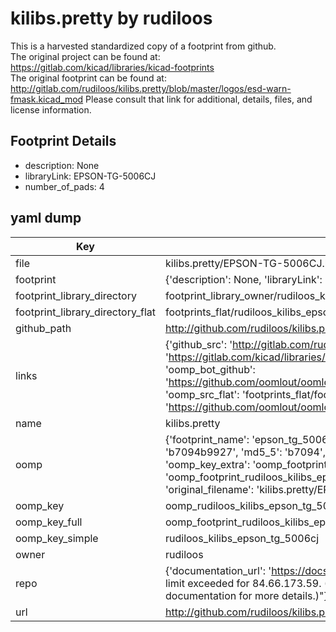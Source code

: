 # kilibs.pretty by rudiloos  
This is a harvested standardized copy of a footprint from github.  
The original project can be found at:  
https://gitlab.com/kicad/libraries/kicad-footprints  
The original footprint can be found at:
http://gitlab.com/rudiloos/kilibs.pretty/blob/master/logos/esd-warn-fmask.kicad_mod
Please consult that link for additional, details, files, and license information.  
## Footprint Details
* description: None  
* libraryLink: EPSON-TG-5006CJ  
* number_of_pads: 4  
## yaml dump  
| Key | Value |  
| --- | --- |  
| file | kilibs.pretty/EPSON-TG-5006CJ.kicad_mod |  
| footprint | {'description': None, 'libraryLink': 'EPSON-TG-5006CJ', 'number_of_pads': 4} |  
| footprint_library_directory | footprint_library_owner/rudiloos_kilibs.pretty |  
| footprint_library_directory_flat | footprints_flat/rudiloos_kilibs_epson_tg_5006cj/working |  
| github_path | http://github.com/rudiloos/kilibs.pretty/blob/master/EPSON-TG-5006CJ.kicad_mod |  
| links | {'github_src': 'http://gitlab.com/rudiloos/kilibs.pretty/blob/master/logos/esd-warn-fmask.kicad_mod', 'github_src_repo': 'https://gitlab.com/kicad/libraries/kicad-footprints', 'oomp_bot': 'footprints/rudiloos_kilibs_epson_tg_5006cj/working', 'oomp_bot_github': 'https://github.com/oomlout/oomlout_oomp_footprint_bot/tree/main/footprints/rudiloos_kilibs_epson_tg_5006cj/working', 'oomp_src_flat': 'footprints_flat/footprints_flat/rudiloos_kilibs_epson_tg_5006cj/working', 'oomp_src_flat_github': 'https://github.com/oomlout/oomlout_oomp_footprint_src/tree/main/footprints_flat/rudiloos_kilibs_epson_tg_5006cj/working'} |  
| name | kilibs.pretty |  
| oomp | {'footprint_name': 'epson_tg_5006cj', 'library_name': 'kilibs', 'md5': 'b7094b992743d57013ece48abba59041', 'md5_10': 'b7094b9927', 'md5_5': 'b7094', 'md5_6': 'b7094b', 'oomp_key': 'oomp_rudiloos_kilibs_epson_tg_5006cj', 'oomp_key_extra': 'oomp_footprint_rudiloos_kilibs_epson_tg_5006cj', 'oomp_key_full': 'oomp_footprint_rudiloos_kilibs_epson_tg_5006cj_b7094b', 'oomp_key_simple': 'rudiloos_kilibs_epson_tg_5006cj', 'original_filename': 'kilibs.pretty/EPSON-TG-5006CJ.kicad_mod', 'owner_name': 'rudiloos'} |  
| oomp_key | oomp_rudiloos_kilibs_epson_tg_5006cj |  
| oomp_key_full | oomp_footprint_rudiloos_kilibs_epson_tg_5006cj |  
| oomp_key_simple | rudiloos_kilibs_epson_tg_5006cj |  
| owner | rudiloos |  
| repo | {'documentation_url': 'https://docs.github.com/rest/overview/resources-in-the-rest-api#rate-limiting', 'message': "API rate limit exceeded for 84.66.173.59. (But here's the good news: Authenticated requests get a higher rate limit. Check out the documentation for more details.)"} |  
| url | http://github.com/rudiloos/kilibs.pretty |  

